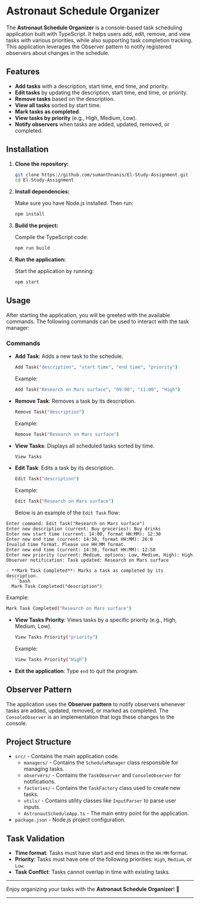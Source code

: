 # Astronaut Schedule Organizer

The **Astronaut Schedule Organizer** is a console-based task scheduling application built with TypeScript. It helps users add, edit, remove, and view tasks with various priorities, while also supporting task completion tracking. This application leverages the Observer pattern to notify registered observers about changes in the schedule.

## Features

- **Add tasks** with a description, start time, end time, and priority.
- **Edit tasks** by updating the description, start time, end time, or priority.
- **Remove tasks** based on the description.
- **View all tasks** sorted by start time.
- **Mark tasks as completed**.
- **View tasks by priority** (e.g., High, Medium, Low).
- **Notify observers** when tasks are added, updated, removed, or completed.

## Installation

1. **Clone the repository:**

    ```bash
    git clone https://github.com/sumanthnanis/El-Study-Assignment.git
    cd El-Study-Assignment
    ```

2. **Install dependencies:**

    Make sure you have Node.js installed. Then run:

    ```bash
    npm install
    ```

3. **Build the project:**

    Compile the TypeScript code:

    ```bash
    npm run build
    ```

4. **Run the application:**

    Start the application by running:

    ```bash
    npm start
    ```

## Usage

After starting the application, you will be greeted with the available commands. The following commands can be used to interact with the task manager:

### Commands

- **Add Task**: Adds a new task to the schedule.
  ```bash
  Add Task("description", "start time", "end time", "priority")
  ```
  Example:
  ```bash
  Add Task("Research on Mars surface", "09:00", "11:00", "High")
  ```

- **Remove Task**: Removes a task by its description.
  ```bash
  Remove Task("description")
  ```
  Example:
  ```bash
  Remove Task("Research on Mars surface")
  ```

- **View Tasks**: Displays all scheduled tasks sorted by time.
  ```bash
  View Tasks
  ```

- **Edit Task**: Edits a task by its description.
  ```bash
  Edit Task("description")
  ```
  Example:
  ```bash
  Edit Task("Research on Mars surface")
  ```
  Below is an example of the `Edit Task` flow:

```plaintext
Enter command: Edit Task("Research on Mars surface")
Enter new description (current: Buy groceries): Buy drinks
Enter new start time (current: 14:00, format HH:MM): 12:30
Enter new end time (current: 14:30, format HH:MM): 26:0
Invalid time format. Please use HH:MM format.
Enter new end time (current: 14:30, format HH:MM): 12:50
Enter new priority (current: Medium, options: Low, Medium, High): High
Observer notification: Task updated: Research on Mars surface

- **Mark Task Completed**: Marks a task as completed by its description.
  ```bash
  Mark Task Completed("description")
  ```
  Example:
  ```bash
  Mark Task Completed("Research on Mars surface")
  ```

- **View Tasks Priority**: Views tasks by a specific priority (e.g., High, Medium, Low).
  ```bash
  View Tasks Priority("priority")
  ```
  Example:
  ```bash
  View Tasks Priority("High")
  ```

- **Exit the application**: Type `end` to quit the program.

## Observer Pattern

The application uses the **Observer pattern** to notify observers whenever tasks are added, updated, removed, or marked as completed. The `ConsoleObserver` is an implementation that logs these changes to the console.

## Project Structure

- `src/` - Contains the main application code.
  - `managers/` - Contains the `ScheduleManager` class responsible for managing tasks.
  - `observers/` - Contains the `TaskObserver` and `ConsoleObserver` for notifications.
  - `factories/` - Contains the `TaskFactory` class used to create new tasks.
  - `utils/` - Contains utility classes like `InputParser` to parse user inputs.
  - `AstronautScheduleApp.ts` - The main entry point for the application.
- `package.json` - Node.js project configuration.

## Task Validation

- **Time format**: Tasks must have start and end times in the `HH:MM` format.
- **Priority**: Tasks must have one of the following priorities: `High`, `Medium`, or `Low`.
- **Task Conflict**: Tasks cannot overlap in time with existing tasks.


---

Enjoy organizing your tasks with the **Astronaut Schedule Organizer**! 🚀

---

